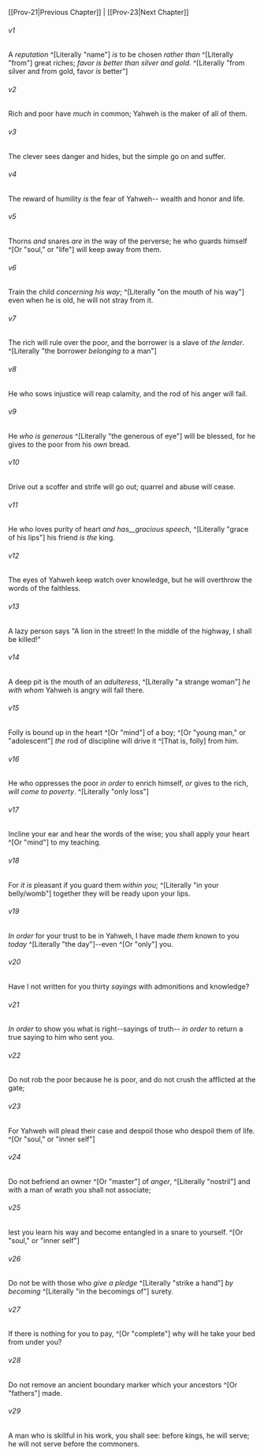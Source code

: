 ﻿---
aliases:
  - Proverbs 22
---

[[Prov-21|Previous Chapter]] | [[Prov-23|Next Chapter]]

###### v1
A _reputation_ ^[Literally "name"] _is_ to be chosen _rather than_ ^[Literally "from"] great riches;
_favor is better than silver and gold_. ^[Literally "from silver and from gold, favor _is_ better"]

###### v2
Rich and poor have _much_ in common;
Yahweh is the maker of all of them.

###### v3
The clever sees danger and hides,
but the simple go on and suffer.

###### v4
The reward of humility _is_ the fear of Yahweh--
wealth and honor and life.

###### v5
Thorns _and_ snares _are_ in the way of the perverse;
he who guards himself ^[Or "soul," or "life"] will keep away from them.

###### v6
Train the child _concerning his way_; ^[Literally "on the mouth of his way"]
even when he is old, he will not stray from it.

###### v7
The rich will rule over the poor,
and the borrower is a slave of _the lender_. ^[Literally "the borrower _belonging_ to a man"]

###### v8
He who sows injustice will reap calamity,
and the rod of his anger will fail.

###### v9
He _who_ _is generous_ ^[Literally "the generous of eye"] will be blessed,
for he gives to the poor from his _own_ bread.

###### v10
Drive out a scoffer and strife will go out;
quarrel and abuse will cease.

###### v11
He who loves purity of heart
_and has__gracious speech_, ^[Literally "grace of his lips"] his friend _is the_ king.

###### v12
The eyes of Yahweh keep watch over knowledge,
but he will overthrow the words of the faithless.

###### v13
A lazy person says "A lion in the street!
In the middle of the highway, I shall be killed!"

###### v14
A deep pit is the mouth of an _adulteress_, ^[Literally "a strange woman"]
_he with whom_ Yahweh is angry will fall there.

###### v15
Folly is bound up in the heart ^[Or "mind"] of a boy; ^[Or "young man," or "adolescent"]
_the_ rod of discipline will drive it ^[That is, folly] from him.

###### v16
He who oppresses the poor _in order_ to enrich himself,
_or_ gives to the rich, _will come to poverty_. ^[Literally "only loss"]

###### v17
Incline your ear and hear the words of the wise;
you shall apply your heart ^[Or "mind"] to my teaching.

###### v18
For _it is_ pleasant if you guard them _within you_; ^[Literally "in your belly/womb"]
together they will be ready upon your lips.

###### v19
_In order_ for your trust to be in Yahweh,
I have made _them_ known to you _today_ ^[Literally "the day"]--even ^[Or "only"] you.

###### v20
Have I not written for you thirty _sayings_
with admonitions and knowledge?

###### v21
_In order_ to show you what is right--sayings of truth--
_in order_ to return a true saying to him who sent you.

###### v22
Do not rob the poor because he is poor,
and do not crush the afflicted at the gate;

###### v23
For Yahweh will plead their case
and despoil those who despoil them of life. ^[Or "soul," or "inner self"]

###### v24
Do not befriend an owner ^[Or "master"] of _anger_, ^[Literally "nostril"]
and with a man of wrath you shall not associate;

###### v25
lest you learn his way
and become entangled in a snare to yourself. ^[Or "soul," or "inner self"]

###### v26
Do not be with those who _give a pledge_ ^[Literally "strike a hand"]
_by becoming_ ^[Literally "in the becomings of"] surety.

###### v27
If there is nothing for you to pay, ^[Or "complete"]
why will he take your bed from under you?

###### v28
Do not remove an ancient boundary marker
which your ancestors ^[Or "fathers"] made.

###### v29
A man who is skillful in his work, you shall see:
before kings, he will serve;
he will not serve before the commoners.